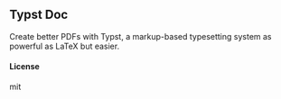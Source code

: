 ## Typst Doc

Create better PDFs with Typst, a markup-based typesetting system as powerful as LaTeX but easier.

#### License

mit